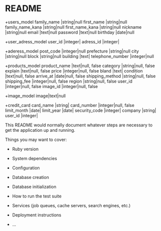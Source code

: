 # README

+users_model
  family_name |string|null
  first_name  |string|null
  family_name_kana |string|null
  first_name_kana  |string|null
  nickname  |string|null
  email     |text|null
  password  |text|null
  birthday  |date|null

+user_adress_model
  user_id  |integer|
  adress_id  |integer|

+aderess_model 
  post_code  |integer|null
  prefecture |string|null
  city  |string|null
  block  |string|null
  building  |text|
  telephone_number  |integer|null

+products_model
  product_name  |text|null, false
  category  |string|null, false
  explain  |text|null, false
  price  |integer|null, false
  bland |text|
  condition  |text|null, false
  arrive_at  |date|null, false
  shipping_method  |string|null, false
  shipping_fee  |integer|null, false
  region  |string|null, false
  user_id  |integer|null, false
  image_id  |integer|null, false

+image_model
  image|text|null
  
+credit_card
  card_name  |string|
  card_number  |integer|null, false
  limit_month  |date|
  limit_year  |date|
  security_code  |integer|
  company  |string|
  user_id  |integer|
 




This README would normally document whatever steps are necessary to get the
application up and running.

Things you may want to cover:

* Ruby version

* System dependencies

* Configuration

* Database creation

* Database initialization

* How to run the test suite

* Services (job queues, cache servers, search engines, etc.)

* Deployment instructions

* ...
